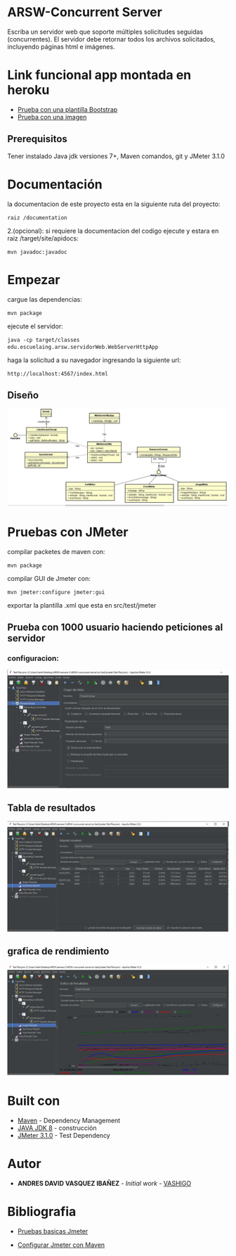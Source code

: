 # ARSW-Concurrent Server

Escriba un servidor web que soporte múltiples solicitudes seguidas (concurrentes). El servidor debe retornar todos los archivos solicitados, incluyendo
páginas html e imágenes. 

# Link funcional  app montada en heroku

* [Prueba con una plantilla Bootstrap](https://concurrent-server-arsw.herokuapp.com/index.html)
* [Prueba con una imagen](https://concurrent-server-arsw.herokuapp.com/prueba.jpg)



## Prerequisitos

Tener instalado Java jdk versiones 7+, Maven comandos, git y JMeter 3.1.0

# Documentación

la documentacion de este proyecto esta en la siguiente ruta del proyecto:

```
raiz /documentation
```

2.(opcional): si requiere la documentacion del codigo ejecute y estara en raiz /target/site/apidocs:

```
mvn javadoc:javadoc
```

# Empezar

cargue las  dependencias:

```
mvn package
```

ejecute el servidor:

```
java -cp target/classes edu.escuelaing.arsw.servidorWeb.WebServerHttpApp
```

haga la solicitud a su navegador ingresando la siguiente url:

```
http://localhost:4567/index.html
```


## Diseño

<p align="center">
    <img  src="img/diagrama.JPG">
</p>

# Pruebas con JMeter

compilar packetes de maven con:

```
mvn package
```

compilar GUI de Jmeter con:

```
mvn jmeter:configure jmeter:gui
```

exportar la plantilla .xml que esta en src/test/jmeter

## Prueba con 1000 usuario haciendo peticiones al servidor 

### configuracion:

<p align="center">
    <img  src="img/testConfig.JPG">
</p>

## Tabla de resultados

<p align="center">
    <img  src="img/testResume.JPG">
</p>

## grafica de rendimiento

<p align="center">
    <img  src="img/testGraph.JPG">
</p>





# Built con

* [Maven](https://maven.apache.org/) - Dependency Management
* [JAVA JDK 8](http://www.oracle.com/technetwork/java/javase/overview/index.html) - construcción
* [JMeter 3.1.0](https://github.com/jmeter-maven-plugin/jmeter-maven-plugin) - Test Dependency


# Autor

* **ANDRES DAVID VASQUEZ IBAÑEZ** - *Initial work* - [VASHIGO](https://github.com/vashigo)

# Bibliografia

* [Pruebas basicas Jmeter](https://sdos.es/blog/pruebas-de-rendimiento-con-jmeter-ejemplos-basicos) 

* [Configurar Jmeter con Maven](https://stackoverflow.com/questions/44903877/how-to-set-jmeter-home-in-pom-xml) 

